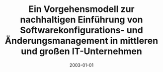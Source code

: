 ---
abstract: ''
authors:
- Michael Todorovitsch
date: '2003-01-01'
featured: false
publication_types:
- '7'
publishDate: '2003-01-01'
title: Ein Vorgehensmodell zur nachhaltigen Einführung von Softwarekonfigurations-
  und Änderungsmanagement in mittleren und großen IT-Unternehmen
url_pdf: ''
---